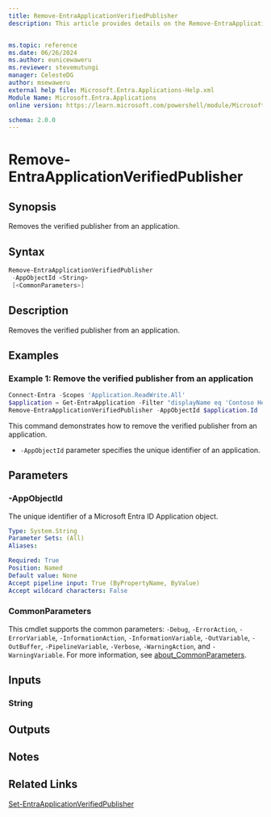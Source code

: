 ```yaml
---
title: Remove-EntraApplicationVerifiedPublisher
description: This article provides details on the Remove-EntraApplicationVerifiedPublisher command.


ms.topic: reference
ms.date: 06/26/2024
ms.author: eunicewaweru
ms.reviewer: stevemutungi
manager: CelesteDG
author: msewaweru
external help file: Microsoft.Entra.Applications-Help.xml
Module Name: Microsoft.Entra.Applications
online version: https://learn.microsoft.com/powershell/module/Microsoft.Entra.Applications/Remove-EntraApplicationVerifiedPublisher

schema: 2.0.0
---
```


# Remove-EntraApplicationVerifiedPublisher

## Synopsis

Removes the verified publisher from an application.

## Syntax

```powershell
Remove-EntraApplicationVerifiedPublisher
 -AppObjectId <String>
 [<CommonParameters>]
```

## Description

Removes the verified publisher from an application.

## Examples

### Example 1: Remove the verified publisher from an application

```powershell
Connect-Entra -Scopes 'Application.ReadWrite.All'
$application = Get-EntraApplication -Filter "displayName eq 'Contoso Helpdesk Application'"
Remove-EntraApplicationVerifiedPublisher -AppObjectId $application.Id
```

This command demonstrates how to remove the verified publisher from an application.  

- `-AppObjectId` parameter specifies the unique identifier of an application.

## Parameters

### -AppObjectId

The unique identifier of a Microsoft Entra ID Application object.

```yaml
Type: System.String
Parameter Sets: (All)
Aliases:

Required: True
Position: Named
Default value: None
Accept pipeline input: True (ByPropertyName, ByValue)
Accept wildcard characters: False
```

### CommonParameters

This cmdlet supports the common parameters: `-Debug`, `-ErrorAction`, `-ErrorVariable`, `-InformationAction`, `-InformationVariable`, `-OutVariable`, `-OutBuffer`, `-PipelineVariable`, `-Verbose`, `-WarningAction`, and `-WarningVariable`. For more information, see [about_CommonParameters](https://go.microsoft.com/fwlink/?LinkID=113216).

## Inputs

### String

## Outputs

## Notes

## Related Links

[Set-EntraApplicationVerifiedPublisher](Set-EntraApplicationVerifiedPublisher.md)
